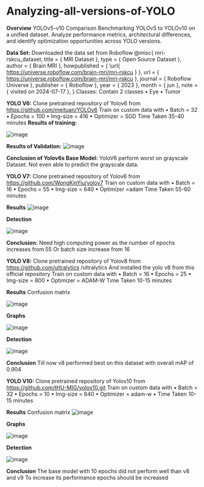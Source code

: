 # Analyzing-all-versions-of-YOLO
**Overview**
YOLOv5-v10 Comparison  Benchmarking YOLOv5 to YOLOv10 on a unified dataset. Analyze performance metrics, architectural differences, and identify optimization opportunities across YOLO versions.

**Data Set:**
Downloaded the data set from Roboflow
@misc{
mri-rskcu_dataset,
title = { MRI Dataset },
type = { Open Source Dataset },
author = { Brain MRI },
howpublished = { \url{ https://universe.roboflow.com/brain-mri/mri-rskcu } },
url = { https://universe.roboflow.com/brain-mri/mri-rskcu },
journal = { Roboflow Universe },
publisher = { Roboflow },
year = { 2023 },
month = { jun },
note = { visited on 2024-07-17 },
}
Classes: Contain 2 classes 
•	Eye
•	Tumor




**YOLO V6:**
Clone pretrained repository of Yolov6 from https://github.com/meituan/YOLOv6
Train on custom data with
•	Batch = 32
•	Epochs = 100
•	Img-size = 416
•	Optimizer = SGD
Time Taken 35-40 minutes
**Results of training:**
 



![image](https://github.com/user-attachments/assets/f94882fe-9650-48f9-8e0c-02dc8f978f5f)




**Results of Validation:**
 ![image](https://github.com/user-attachments/assets/f9aeb733-f8fb-4e92-8a49-58de9501aa89)


**Conclusion of Yolov6s Base Model:**
YoloV6 perform worst on grayscale Dataset. Not even able to predict the grayscale data.

**YOLO V7:**
Clone pretrained repository of Yolov6 from
https://github.com/WongKinYiu/yolov7
Train on custom data with
•	Batch = 16
•	Epochs = 55
•	Img-size = 640
•	Optimizer =adam
Time Taken 55-60 minutes



**Results**
 ![image](https://github.com/user-attachments/assets/47f8b066-2de4-45ab-8bf1-200b940dd4cf)

**Detection**


![image](https://github.com/user-attachments/assets/d12d52e2-94b0-4afd-bcef-57929472e73a)












**Conclusion:**
Need high computing power as the number of epochs increases from 55
Or batch size increase from 16

**YOLO V8:**
Clone pretrained repository of Yolov8 from https://github.com/ultralytics /ultralytics
And installed the yolo v8 from this official repository 
Train on custom data with
•	Batch = 16
•	Epochs = 25
•	Img-size = 800
•	Optimizer = ADAM-W
Time Taken 10-15 minutes








**Results**
Confusion matrix
 

![image](https://github.com/user-attachments/assets/571b0a30-a34d-4c1e-a0d9-83b0f1a23799)







**Graphs**


  

![image](https://github.com/user-attachments/assets/25c66f30-ce0a-4ba8-8643-ceb29538e94b)






**Detection**

 ![image](https://github.com/user-attachments/assets/bda5a6b0-5bb8-44e9-a7ef-8b02a39ea584)


**Conclusion**
Till now v8 performed best on this dataset with overall mAP of 0.904 


**YOLO V10:**
Clone pretrained repository of Yolov10 from 
https://github.com/tHU-MIG/yolov10.git
Train on custom data with
•	Batch = 32
•	Epochs = 10
•	Img-size = 640
•	Optimizer = adam-w
•	Time Taken 10-15 minutes

**Results** 
Confusion matrix
 ![image](https://github.com/user-attachments/assets/eee23a82-2cdf-43e6-9f91-3937886bf5db)

**Graphs** 



![image](https://github.com/user-attachments/assets/9352d0b2-bfe3-4c4f-969f-11e2fda6e1af)









**Detection**
 
![image](https://github.com/user-attachments/assets/8d45b59a-49b5-4f74-8056-87cfc169a8bb)

**Conclusion** 
The base model with 10 epochs did not perform well than v8 and v9 To increase its performance epochs should be increased
